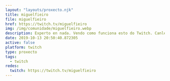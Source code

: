 ```yaml
---
layout: "layouts/proxecto.njk"
title: miguelfieiro
file: miguelfieiro
href: https://twitch.tv/miguelfieiro
img: /img/comunidade/miguelfieiro.webp
description: Experto en nada. Vendo como funciona esto do Twitch. Canle en galego!!
date: 2019-10-13 20:50:40.872305
active: false
platform: twitch
type: proxecto
tags:
  - twitch
redes:
  twitch: https://twitch.tv/miguelfieiro
---
```

